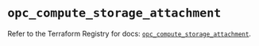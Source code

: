 # `opc_compute_storage_attachment`

Refer to the Terraform Registry for docs: [`opc_compute_storage_attachment`](https://registry.terraform.io/providers/hashicorp/opc/1.4.1/docs/resources/compute_storage_attachment).

